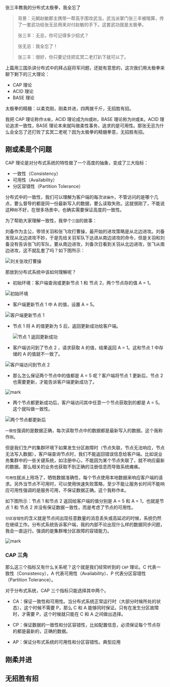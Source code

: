 张三丰教我的分布式太极拳，我全忘了

> 背景：元朝赵敏郡主携带一帮高手围攻武当，武当派掌门张三丰被暗算，传了一套武功给张无忌用来对付赵敏的手下。这套武功就是太极拳。
>
> 张三丰：无忌，你可记得多少招式？
>
> 张无忌：我全忘了！
>
> 张三丰：很好，你只要记住把玄冥二老打趴下就可以了。

上篇用三国杀讲分布式中的拜占庭将军问题，还挺有意思的，这次我们用太极拳来聊下剩下的三大理论：

- CAP 理论
- ACID 理论
- BASE 理论

太极拳的精髓：以柔克刚，刚柔并进，四两拨千斤，无招胜有招。

我把 CAP 理论称作`太极`，ACID 理论成为`阳`或`刚`，BASE 理论称为`阴`或`柔`。ACID 理论追求一致性，BASE 理论本来就叫做柔性事务，追求的是可用性。那张无忌为什么会全忘了还打败了玄冥二老呢？因为太极拳的精髓拳意，无招胜有招。

## 刚或柔是个问题

CAP 理论是对分布式系统的特性做了一个高度的抽象，变成了三大指标：

- 一致性（Consistency）
- 可用性（Availability）
- 分区容错性（Partition Tolerance）

分布式中的一致性，我们可以理解为客户端的每次`读操作`，不管访问的是哪个几点，要么督导的都是同一份最新写入的数据，要么读取失败。这就很刚了，不能说这种`刚`不好，在很多场景中，也确实需要保证高度的一致性。

为了帮助大家理解一致性，我举个`三国`的故事：

刘备作为主公，带领关羽和张飞攻打曹操，最开始的进攻策略是从北边进攻。刘备发现从北边进攻不妙，于是先给关羽军队下达进从南边进攻的命令，但是关羽和刘备没有告诉张飞的军队，要从南边进攻，刘备次日看到关羽从北边进攻，张飞从南边进攻，这不就乱套了吗？如下图所示：

![刘关张攻打曹操](http://cdn.jayh.club/blog/20201227/3cRbQVF2gFjW.png?imageslim)

那放到分布式系统中该如何理解呢？

- 初始环境：客户端查询或更新节点 1 和 节点 2，两个节点存的值 A = 1。

![初始环境](http://cdn.jayh.club/blog/20201227/qjcfzRA61Jne.png?imageslim)

- 客户端更新节点 1 中 A 的值，设置 A = 5。

![客户端更新节点 1](http://cdn.jayh.club/blog/20201227/Vtb8YElS3Yhr.png?imageslim)

- 节点 1 将 A 的值更新为 5 后，返回更新成功给客户端。

  ![节点 1 返回更新成功](http://cdn.jayh.club/blog/20201227/ajCr3gVEcJWy.png?imageslim)

- 客户端访问到了节点 2 ，请求获取 A 的值，结果返回 A = 1。这和节点 1 中存储的 A 的值就不一致了。

![客户端访问到节点 2 ](http://cdn.jayh.club/blog/20201227/cdBBEgbCpWE3.png?imageslim)

- 那么怎么保证两个节点中的值都是 A = 5 呢？客户端将节点 1 更新后，节点 2 也需要更新，才能告诉客户端更新成功了。

![mark](http://cdn.jayh.club/blog/20201227/i9VOHtWYwlNx.png?imageslim)

- 两个节点都更新成功后，客户端访问其中任意一个节点获取到的都是 A = 5。这个就叫做一致性。

![两个节点都更新后](http://cdn.jayh.club/blog/20201228/vrEgf6tQIG5K.png?imageslim)

`一致性`强调的是数据正确，每次读取节点中的数据都是最新写入的数据。这个我称作`刚`。

但是我们生产的集群环境下如果发生分区故障时（节点失联，节点无法响应，节点无法写入数据），客户端查询节点时，我们不能返回错误信息给客户端。比如说业务集群中的一些关键系统，如注册中心，不能因为某个节点失联了，就不响应最新的数据。那么相关的业务也获取不到正确的注册信息而导致系统瘫痪。

`可用性`就派上用场了，牺牲数据准确性，每个节点使用本地数据来响应客户端的请求。另外当节点不可用时，可以使用快速失败策略，至少不能让服务长时间不能响应可用性强调的是服务可用，不保证数据正确。这个我称作`柔`。

如下图所示：节点 1 和节点 2 返回给客户端的值分别是 A = 5 和 A = 1，也就是节点 1 和 节点 2 并没有保证数据一致性，而是考虑了节点的可用性。

`分区容错性`的含义就是节点间出现任意数量的消息丢失或高延迟的时候，系统仍然在继续工作。分布式系统告诉客户端，我的内部不论出现什么样的数据同步问题，我会一直运行。强调的是集群堆分区故障的容错能力。

![mark](http://cdn.jayh.club/blog/20201228/WbbKXtyNvsVB.png?imageslim)



### CAP 三角

那么这三个指标又有什么关系呢？这个就是我们经常听到的 `CAP` 理论。C 代表一致性（Consistency），A 代表可用性（Availability）、P 代表分区容错性（Partition Tolerance）。

对于分布式系统，CAP 三个指标只能选择其中两个。

- CA：保证一致性和可用性。当分布式系统正常运行时（大部分时候所处的状态），这个时候不需要 P，那么 C 和 A 能够同时保证。只有在发生分区故障时，才需要 P，这个时候就只能在 C 和 A 之间做出选择。

- CP：保证数据的一致性和分区容错性，比如配置信息，必须保证每个节点存的都是最新的，正确的数据。
- AP：保证分布式系统的可用性和分区容错性。典型应用 

## 刚柔并进



## 无招胜有招